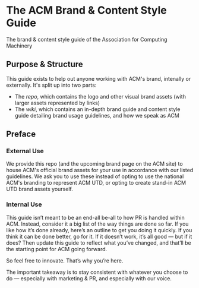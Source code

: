 # The ACM Brand & Content Style Guide
The brand &amp; content style guide of the Association for Computing Machinery

## Purpose & Structure
This guide exists to help out anyone working with ACM's brand, intenally or externally. It's split up into two parts:
- The *repo*, which contains the logo and other visual brand assets (with larger assets represented by links)
- The *wiki*, which contains an in-depth brand guide and content style guide detailing brand usage guidelines, and how we speak as ACM

## Preface

### External Use
We provide this repo (and the upcoming brand page on the ACM site) to house ACM's official brand assets for your use in accordance with our listed guidelines. We ask you to use these instead of opting to use the national ACM's branding to represent ACM UTD, or opting to create stand-in ACM UTD brand assets yourself.

### Internal Use
This guide isn’t meant to be an end-all be-all to how PR is handled within ACM. Instead, consider it a big list of the way things are done so far. If you like how it’s done already, here’s an outline to get you doing it quickly. If you think it can be done better, go for it. If it doesn’t work, it’s all good — but if it does? Then update this guide to reflect what you’ve changed, and that’ll be the starting point for ACM going forward.

So feel free to innovate. That’s why you’re here.

The important takeaway is to stay consistent with whatever you choose to do — especially with marketing & PR, and especially with our voice. 
